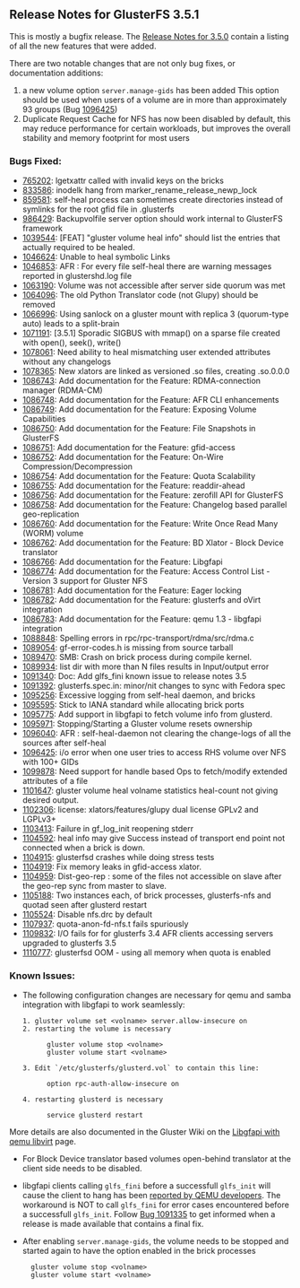 ## Release Notes for GlusterFS 3.5.1

This is mostly a bugfix release. The [Release Notes for 3.5.0](./3.5.0.md)
contain a listing of all the new features that were added.

There are two notable changes that are not only bug fixes, or documentation
additions:

1. a new volume option `server.manage-gids` has been added
   This option should be used when users of a volume are in more than
   approximately 93 groups (Bug [1096425](https://bugzilla.redhat.com/1096425))
2. Duplicate Request Cache for NFS has now been disabled by default, this may
   reduce performance for certain workloads, but improves the overall stability
   and memory footprint for most users

### Bugs Fixed:

- [765202](https://bugzilla.redhat.com/765202): lgetxattr called with invalid keys on the bricks
- [833586](https://bugzilla.redhat.com/833586): inodelk hang from marker_rename_release_newp_lock
- [859581](https://bugzilla.redhat.com/859581): self-heal process can sometimes create directories instead of symlinks for the root gfid file in .glusterfs
- [986429](https://bugzilla.redhat.com/986429): Backupvolfile server option should work internal to GlusterFS framework
- [1039544](https://bugzilla.redhat.com/1039544): [FEAT] "gluster volume heal info" should list the entries that actually required to be healed.
- [1046624](https://bugzilla.redhat.com/1046624): Unable to heal symbolic Links
- [1046853](https://bugzilla.redhat.com/1046853): AFR : For every file self-heal there are warning messages reported in glustershd.log file
- [1063190](https://bugzilla.redhat.com/1063190): Volume was not accessible after server side quorum was met
- [1064096](https://bugzilla.redhat.com/1064096): The old Python Translator code (not Glupy) should be removed
- [1066996](https://bugzilla.redhat.com/1066996): Using sanlock on a gluster mount with replica 3 (quorum-type auto) leads to a split-brain
- [1071191](https://bugzilla.redhat.com/1071191): [3.5.1] Sporadic SIGBUS with mmap() on a sparse file created with open(), seek(), write()
- [1078061](https://bugzilla.redhat.com/1078061): Need ability to heal mismatching user extended attributes without any changelogs
- [1078365](https://bugzilla.redhat.com/1078365): New xlators are linked as versioned .so files, creating <xlator>.so.0.0.0
- [1086743](https://bugzilla.redhat.com/1086743): Add documentation for the Feature: RDMA-connection manager (RDMA-CM)
- [1086748](https://bugzilla.redhat.com/1086748): Add documentation for the Feature: AFR CLI enhancements
- [1086749](https://bugzilla.redhat.com/1086749): Add documentation for the Feature: Exposing Volume Capabilities
- [1086750](https://bugzilla.redhat.com/1086750): Add documentation for the Feature: File Snapshots in GlusterFS
- [1086751](https://bugzilla.redhat.com/1086751): Add documentation for the Feature: gfid-access
- [1086752](https://bugzilla.redhat.com/1086752): Add documentation for the Feature: On-Wire Compression/Decompression
- [1086754](https://bugzilla.redhat.com/1086754): Add documentation for the Feature: Quota Scalability
- [1086755](https://bugzilla.redhat.com/1086755): Add documentation for the Feature: readdir-ahead
- [1086756](https://bugzilla.redhat.com/1086756): Add documentation for the Feature: zerofill API for GlusterFS
- [1086758](https://bugzilla.redhat.com/1086758): Add documentation for the Feature: Changelog based parallel geo-replication
- [1086760](https://bugzilla.redhat.com/1086760): Add documentation for the Feature: Write Once Read Many (WORM) volume
- [1086762](https://bugzilla.redhat.com/1086762): Add documentation for the Feature: BD Xlator - Block Device translator
- [1086766](https://bugzilla.redhat.com/1086766): Add documentation for the Feature: Libgfapi
- [1086774](https://bugzilla.redhat.com/1086774): Add documentation for the Feature: Access Control List - Version 3 support for Gluster NFS
- [1086781](https://bugzilla.redhat.com/1086781): Add documentation for the Feature: Eager locking
- [1086782](https://bugzilla.redhat.com/1086782): Add documentation for the Feature: glusterfs and oVirt integration
- [1086783](https://bugzilla.redhat.com/1086783): Add documentation for the Feature: qemu 1.3 - libgfapi integration
- [1088848](https://bugzilla.redhat.com/1088848): Spelling errors in rpc/rpc-transport/rdma/src/rdma.c
- [1089054](https://bugzilla.redhat.com/1089054): gf-error-codes.h is missing from source tarball
- [1089470](https://bugzilla.redhat.com/1089470): SMB: Crash on brick process during compile kernel.
- [1089934](https://bugzilla.redhat.com/1089934): list dir with more than N files results in Input/output error
- [1091340](https://bugzilla.redhat.com/1091340): Doc: Add glfs_fini known issue to release notes 3.5
- [1091392](https://bugzilla.redhat.com/1091392): glusterfs.spec.in: minor/nit changes to sync with Fedora spec
- [1095256](https://bugzilla.redhat.com/1095256): Excessive logging from self-heal daemon, and bricks
- [1095595](https://bugzilla.redhat.com/1095595): Stick to IANA standard while allocating brick ports
- [1095775](https://bugzilla.redhat.com/1095775): Add support in libgfapi to fetch volume info from glusterd.
- [1095971](https://bugzilla.redhat.com/1095971): Stopping/Starting a Gluster volume resets ownership
- [1096040](https://bugzilla.redhat.com/1096040): AFR : self-heal-daemon not clearing the change-logs of all the sources after self-heal
- [1096425](https://bugzilla.redhat.com/1096425): i/o error when one user tries to access RHS volume over NFS with 100+ GIDs
- [1099878](https://bugzilla.redhat.com/1099878): Need support for handle based Ops to fetch/modify extended attributes of a file
- [1101647](https://bugzilla.redhat.com/1101647): gluster volume heal volname statistics heal-count not giving desired output.
- [1102306](https://bugzilla.redhat.com/1102306): license: xlators/features/glupy dual license GPLv2 and LGPLv3+
- [1103413](https://bugzilla.redhat.com/1103413): Failure in gf_log_init reopening stderr
- [1104592](https://bugzilla.redhat.com/1104592): heal info may give Success instead of transport end point not connected when a brick is down.
- [1104915](https://bugzilla.redhat.com/1104915): glusterfsd crashes while doing stress tests
- [1104919](https://bugzilla.redhat.com/1104919): Fix memory leaks in gfid-access xlator.
- [1104959](https://bugzilla.redhat.com/1104959): Dist-geo-rep : some of the files not accessible on slave after the geo-rep sync from master to slave.
- [1105188](https://bugzilla.redhat.com/1105188): Two instances each, of brick processes, glusterfs-nfs and quotad seen after glusterd restart
- [1105524](https://bugzilla.redhat.com/1105524): Disable nfs.drc by default
- [1107937](https://bugzilla.redhat.com/1107937): quota-anon-fd-nfs.t fails spuriously
- [1109832](https://bugzilla.redhat.com/1109832): I/O fails for for glusterfs 3.4 AFR clients accessing servers upgraded to glusterfs 3.5
- [1110777](https://bugzilla.redhat.com/1110777): glusterfsd OOM - using all memory when quota is enabled

### Known Issues:

- The following configuration changes are necessary for qemu and samba
  integration with libgfapi to work seamlessly:

      1. gluster volume set <volname> server.allow-insecure on
      2. restarting the volume is necessary

            gluster volume stop <volname>
            gluster volume start <volname>

      3. Edit `/etc/glusterfs/glusterd.vol` to contain this line:

            option rpc-auth-allow-insecure on

      4. restarting glusterd is necessary

            service glusterd restart

More details are also documented in the Gluster Wiki on the [Libgfapi with qemu libvirt](https://github.com/gluster/glusterfs-specs/blob/master/done/GlusterFS%203.5/libgfapi%20with%20qemu%20libvirt.md) page.

- For Block Device translator based volumes open-behind translator at the client side needs to be disabled.

- libgfapi clients calling `glfs_fini` before a successfull `glfs_init` will cause the client to
  hang has been [reported by QEMU developers](https://bugs.launchpad.net/bugs/1308542).
  The workaround is NOT to call `glfs_fini` for error cases encountered before a successfull
  `glfs_init`. Follow [Bug 1091335](https://bugzilla.redhat.com/1091335) to get informed when a
  release is made available that contains a final fix.

- After enabling `server.manage-gids`, the volume needs to be stopped and
  started again to have the option enabled in the brick processes

        gluster volume stop <volname>
        gluster volume start <volname>

